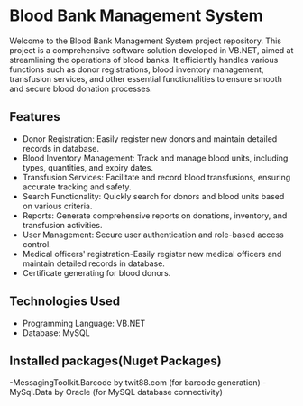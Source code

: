 


# Blood Bank Management System

Welcome to the Blood Bank Management System project repository. This project is a comprehensive software solution developed in VB.NET, aimed at streamlining the operations of blood banks. It efficiently handles various functions such as donor registrations, blood inventory management, transfusion services, and other essential functionalities to ensure smooth and secure blood donation processes.

## Features

- Donor Registration: Easily register new donors and maintain detailed records in database.
- Blood Inventory Management: Track and manage blood units, including types, quantities, and expiry dates.
- Transfusion Services: Facilitate and record blood transfusions, ensuring accurate tracking and safety.
- Search Functionality: Quickly search for donors and blood units based on various criteria.
- Reports: Generate comprehensive reports on donations, inventory, and transfusion activities.
- User Management: Secure user authentication and role-based access control.
- Medical officers' registration-Easily register new medical officers and maintain detailed records in database.
- Certificate generating for blood donors. 

## Technologies Used

- Programming Language: VB.NET
- Database: MySQL


## Installed  packages(Nuget Packages)

-MessagingToolkit.Barcode by twit88.com (for barcode generation)
-MySql.Data by Oracle (for MySQL database connectivity)







